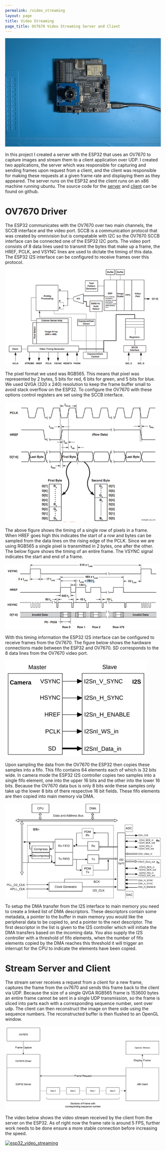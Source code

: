 ```yaml
---
permalink: /video_streaming
layout: page
title: Video Streaming
page_title: OV7670 Video Streaming Server and Client
---
```


![video_server](assets/imgs/video_server.jpg)

In this project I created a server with the ESP32 that uses an OV7670 to capture images and stream them to a client application over UDP. I created two applications, the server which was responsible for capturing and sending frames upon request from a client, and the client was responsible for making these requests at a given frame rate and displaying them as they appeared. The server runs on the ESP32 and the client runs on an x86 machine running ubuntu. The source code for the [server](https://github.com/03predo/esp32_stream_server) and [client](https://github.com/03predo/stream_client) can be found on github.

# OV7670 Driver
The ESP32 communicates with the OV7670 over two main channels, the SCCB interface and the video port. SCCB is a communication protocol that was created by omnivision but is compatable with I2C so the OV7670 SCCB interface can be connected one of the ESP32 I2C ports. The video port consists of 8 data lines used to transmit the bytes that make up a frame, the HREF, PCLK, and VSYNC lines are used to dictate the timing of this data. The ESP32 I2S interface can be configured to receive frames over this protocol.

![ov7670_block](assets/imgs/ov7670_block.png)

The pixel format we used was RGB565. This means that pixel was represented by 2 bytes, 5 bits for red, 6 bits for green, and 5 bits for blue. We used QVGA (320 x 240) resolution to keep the frame buffer small to avoid stack overflow on the ESP32. To configure the OV7670 with these options control registers are set using the SCCB interface.

![rgb565_timing](assets/imgs/rgb565_timing.jpg)

The above figure shows the timing of a single row of pixels in a frame. When HREF goes high this indicates the start of a row and bytes can be sampled from the data lines on the rising edge of the PCLK. Since we are using RGB565 a single pixel is transmitted in 2 bytes, one after the other. The below figure shows the timing of an entire frame. The VSYNC signal indicates the start and end of a frame.

![vga_frame_timing](assets/imgs/vga_frame_timing.jpg)

With this timing information the ESP32 I2S interface can be configured to receive frames from the OV7670. The figure below shows the hardware connections made between the ESP32 and OV7670. SD corresponds to the 8 data lines from the OV7670 video port.

![esp32_ov7670_connections](assets/imgs/esp32_ov7670_connections.jpg)

Upon sampling the data from the OV7670 the ESP32 then copies these samples into a fifo. This fifo contains 64 elements each of which is 32 bits wide. In camera mode the ESP32 I2S controller copies two samples into a single fifo element, one into the upper 16 bits and the other into the lower 16 bits. Because the OV7670 data bus is only 8 bits wide these samples only take up the lower 8 bits of there respective 16 bit fields. These fifo elements are then copied into main memory via DMA.

![i2s_controller_block](assets/imgs/i2s_controller_block.jpg)

To setup the DMA transfer from the I2S interface to main memory you need to create a linked list of DMA descriptors. These descriptors contain some metadata, a pointer to the buffer in main memory you would like the peripheral data to be copied to, and a pointer to the next descriptor. The first descriptor in the list is given to the I2S controller which will initiate the DMA transfers based on the incoming data. You also supply the I2S controller with a threshold of fifo elements, when the number of fifo elements copied by the DMA reaches this threshold it will trigger an interrupt for the CPU to indicate the elements have been copied.

# Stream Server and Client

The stream server receives a request from a client for a new frame, captures the frame from the ov7670 and sends this frame back to the client via UDP. Because the size of a single QVGA RGB565 frame is 153600 bytes an entire frame cannot be sent in a single UDP transmission, so the frame is sliced into parts each with a corresponding sequence number, sent over udp. The client can then reconstruct the image on there side using the sequence numbers. The reconstructed buffer is then flushed to an OpenGL window.

![stream_server_client](assets/imgs/stream_server_client.jpg)

The video below shows the video stream received by the client from the server on the ESP32. As of right now the frame rate is around 5 FPS, further work needs to be done ensure a more stable connection before increasing the speed.

[![esp32_video_streaming](https://img.youtube.com/vi/NAy5VsRxw_o/0.jpg)](https://www.youtube.com/watch?v=NAy5VsRxw_o)
